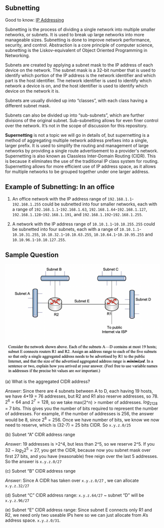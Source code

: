 ## Subnetting

Good to know: [IP Addressing](https://github.com/AbhinavMir/network_grad_notes/blob/main/ip_addr.md)

Subnetting is the process of dividing a single network into multiple smaller networks, or subnets. It is used to break up large networks into more manageable sizes. Subnetting is done to improve network performance, security, and control. Abstraction is a core principle of computer science, subnetting is the Liskov-equivalent of Object Oriented Programming in Networking.

Subnets are created by applying a subnet mask to the IP address of each device on the network. The subnet mask is a 32-bit number that is used to identify which portion of the IP address is the network identifier and which part is the host identifier. The network identifier is used to identify which network a device is on, and the host identifier is used to identify which device on the network it is.

Subnets are usually divided up into “classes”, with each class having a different subnet mask. 

Subnets can also be divided up into “sub-subnets”, which are further divisions of the original subnet. Sub-subnetting allows for even finer control over the network. It’s not in the scope of discussion for this repository.

**Supernetting** is not a topic we will go in details of, but supernetting is a method of aggregating multiple network address prefixes into a single, larger prefix. It is used to simplify the routing and management of large networks by providing a single route advertisement to a provider's network. Supernetting is also known as Classless Inter-Domain Routing (CIDR). This is because it eliminates the use of the traditional IP class system for routing. Supernetting allows for more efficient use of IP address space, as it allows for multiple networks to be grouped together under one larger address.

## Example of Subnetting: In an office

1. An office network with the IP address range of `192.168.1.1`-`192.168.1.255` could be subnetted into four smaller networks, each with a range of `192.168.1.1`-`192.168.1.63`, `192.168.1.64`-`192.168.1.127`, `192.168.1.128`-`192.168.1.191`, and `192.168.1.192`-`192.168.1.255`.

2. A network with the IP address range of `10.10.1.1`-`10.10.255.255` could be subnetted into four subnets, each with a range of `10.10.1.1`-`10.10.31.255`, `10.10.32.1`-`10.10.63.255`, `10.10.64.1`-`10.10.95.255` and `10.10.96.1`-`10.10.127.255`.

## Sample Question

![](src/ip_addr_eg.png)

(a) What is the aggregated CIDR address?

*Answer*: Since there are 4 subnets between A to D, each having 19 hosts, we have 4*19 = 76 addresses, but R2 and R1 also reserve addresses, so 78. $2^6 = 64$ and $2^7 = 128$, so we take max(2^n) > number of addresses. $log_2128$ = 7 bits. This gives you the number of bits required to represent the number of addresses. For example, if the number of addresses is 256, the answer would be 8, since $2^8 = 256$. Once we have number of bits, we know we now need to reserve, which is (32-7) = 25 bits CIDR. So `x.y.z.0/25`

(b) Subnet “A” CIDR address range

*Answer*: 19 addresses is >2^4, but less than 2^5, so we reserve 2^5. If you $32-log_2{2^5}=27$, you get the CIDR, because now you subnet mask over first 27 bits, and you have (reasonable) free reign over the last 5 addresses. So the answer is `x.y.z.0/27` 

(c) Subnet “B” CIDR address range

*Answer*: Since A CIDR has taken over `x.y.z.0/27` , we can allocate `x.y.z.32/27` 

(d) Subnet “C” CIDR address range: `x.y.z.64/27` ~ subnet “D” will be `x.y.z.96/27`

(e) Subnet “E” CIDR address range: Since subnet E connects only R1 and R2, we need only two useable IPs here so we can just allocate from A’s address space. `x.y.z.0/31`.